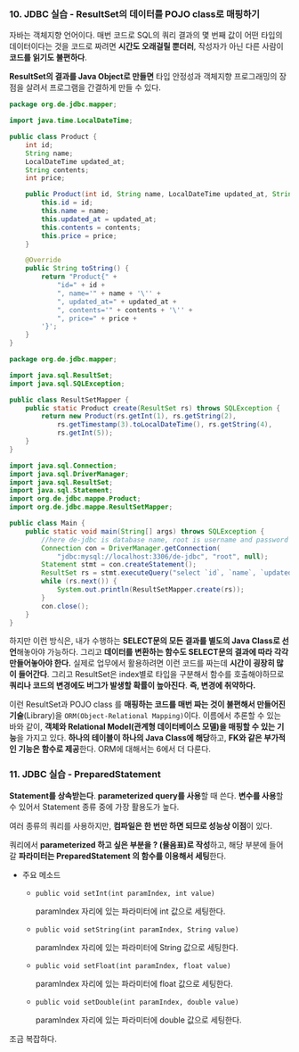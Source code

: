 ### 10. JDBC 실습 - ResultSet의 데이터를 POJO class로 매핑하기

자바는 객체지향 언어이다. 매번 코드로 SQL의 쿼리 결과의 몇 번째 값이 어떤 타입의 데이터이다는 것을 코드로 짜려면 **시간도 오래걸릴 뿐더러**, 작성자가 아닌 다른 사람이 **코드를 읽기도 불편하다**.

**ResultSet의 결과를 Java Object로 만들면** 타입 안정성과 객체지향 프로그래밍의 장점을 살려서 프로그램을 간결하게 만들 수 있다.

```java
package org.de.jdbc.mapper;

import java.time.LocalDateTime;

public class Product {
	int id;
	String name;
	LocalDateTime updated_at;
	String contents;
	int price;

	public Product(int id, String name, LocalDateTime updated_at, String contents, int price) {
		this.id = id;
		this.name = name;
		this.updated_at = updated_at;
		this.contents = contents;
		this.price = price;
	}

	@Override
	public String toString() {
		return "Product{" +
			"id=" + id +
			", name='" + name + '\'' +
			", updated_at=" + updated_at +
			", contents='" + contents + '\'' +
			", price=" + price +
		'}';
	}
}
```

```java
package org.de.jdbc.mapper;

import java.sql.ResultSet;
import java.sql.SQLException;

public class ResultSetMapper {
	public static Product create(ResultSet rs) throws SQLException {
		return new Product(rs.getInt(1), rs.getString(2),
			rs.getTimestamp(3).toLocalDateTime(), rs.getString(4),
			rs.getInt(5));
	}
}
```

```java
import java.sql.Connection;
import java.sql.DriverManager;
import java.sql.ResultSet;
import java.sql.Statement;
import org.de.jdbc.mappe.Product;
import org.de.jdbc.mappe.ResultSetMapper;

public class Main {
	public static void main(String[] args) throws SQLException {
		//here de-jdbc is database name, root is username and password is null. Fix them for your database settings.
		Connection con = DriverManager.getConnection(
			"jdbc:mysql://localhost:3306/de-jdbc", "root", null);
		Statement stmt = con.createStatement();
		ResultSet rs = stmt.executeQuery("select `id`, `name`, `updated_at`, `contents`, `price` from product");
		while (rs.next()) {
			System.out.println(ResultSetMapper.create(rs));
		}
		con.close();
	}
}
```

하지만 이런 방식은, 내가 수행하는 **SELECT문의 모든 결과를 별도의 Java Class로 선언**해놓아야 가능하다. 그리고 **데이터를 변환하는 함수도 SELECT문의 결과에 따라 각각 만들어놓아야 한다.** 실제로 업무에서 활용하려면 이런 코드를 짜는데 **시간이 굉장히 많이 들어간다**. 그리고 ResultSet은 index별로 타입을 구분해서 함수를 호출해야하므로 **쿼리나 코드의 변경에도 버그가 발생할 확률이 높아진다**. **즉, 변경에 취약하다.**

이런 ResultSet과 POJO class 를 **매핑하는 코드를 매번 짜는 것이 불편해서 만들어진 기술**(Library)을 `ORM(Object-Relational Mapping)`이다. 이름에서 추론할 수 있는 바와 같이, **객체와 Relational Model(관계형 데이터베이스 모델)을 매핑할 수 있는 기능**을 가지고 있다. **하나의 테이블이 하나의 Java Class에 해당**하고, **FK와 같은 부가적인 기능은 함수로 제공**한다.
ORM에 대해서는 6에서 더 다룬다.

### 11. JDBC 실습 - PreparedStatement

**Statement를 상속받는다**. **parameterized query를 사용**할 때 쓴다. **변수를 사용**할 수 있어서 Statement 종류 중에 가장 활용도가 높다.

여러 종류의 쿼리를 사용하지만, **컴파일은 한 번만 하면 되므로 성능상 이점**이 있다.

쿼리에서 **parameterized 하고 싶은 부분을 ? (물음표)로 작성**하고, 해당 부분에 들어갈 **파라미터는 PreparedStatement 의 함수를 이용해서 세팅**한다.

- 주요 메소드
    - `public void setInt(int paramIndex, int value)`
        
        paramIndex 자리에 있는 파라미터에 int 값으로 세팅한다.
        
    - `public void setString(int paramIndex, String value)`
        
        paramIndex 자리에 있는 파라미터에 String 값으로 세팅한다.
        
    - `public void setFloat(int paramIndex, float value)`
        
        paramIndex 자리에 있는 파라미터에 float 값으로 세팅한다.
        
    - `public void setDouble(int paramIndex, double value)`
        
        paramIndex 자리에 있는 파라미터에 double 값으로 세팅한다.
        

조금 복잡하다.